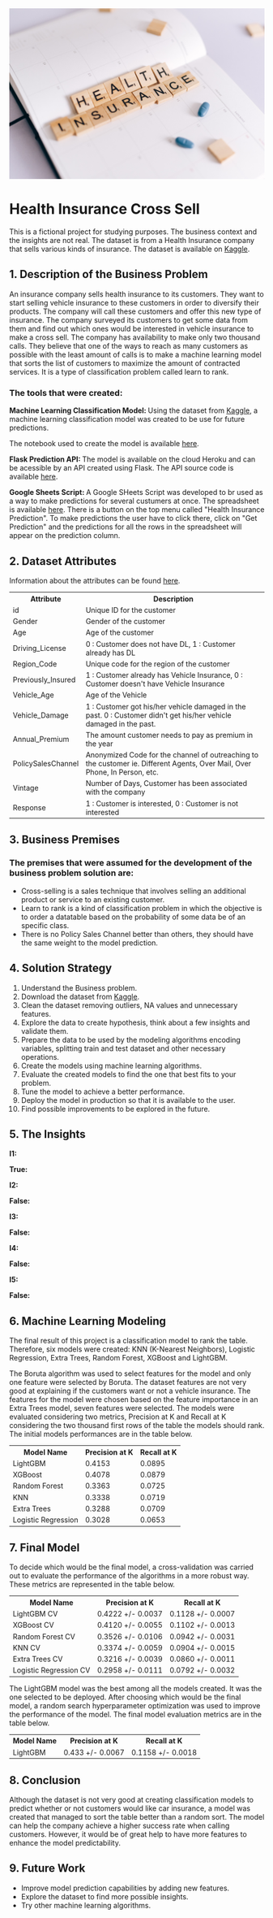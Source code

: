 <img src="images/health-insurance.jpg" alt="logo" style="zoom:100%;" />

<h1>Health Insurance Cross Sell</h1>

<p>This is a fictional project for studying purposes. The business context and the insights are not real. 
The dataset is from a Health Insurance company that sells various kinds of insurance. The dataset is available on <a href="https://www.kaggle.com/datasets/anmolkumar/health-insurance-cross-sell-prediction" target="_blank">Kaggle</a>.</p>

<h2>1. Description of the Business Problem</h2>

<p>An insurance company sells health insurance to its customers. They want to start selling vehicle insurance to these customers in order to diversify their products. The company will call these customers and offer this new type of insurance. The company surveyed its customers to get some data from them and find out which ones would be interested in vehicle insurance to make a cross sell. The company has availability to make only two thousand calls. They believe that one of the ways to reach as many customers as possible with the least amount of calls is to make a machine learning model that sorts the list of customers to maximize the amount of contracted services. It is a type of classification problem called learn to rank.</p>

<h3>The tools that were created:</h3>

<p><b>Machine Learning Classification Model: </b>Using the dataset from <a href="https://www.kaggle.com/datasets/anmolkumar/health-insurance-cross-sell-prediction" target="_blank">Kaggle</a>, a machine learning classification model was created to be use for future predictions.</p>The notebook used to create the model is available <a href="https://github.com/m4theus4ndr4de/classification-health-insurance-cross-sell/blob/main/notebooks/model-development.ipynb" target="_blank">here</a>.</p>

<p><b>Flask Prediction API: </b>The model is available on the cloud Heroku and can be acessible by an API created using Flask. The API source code is available <a href="https://github.com/m4theus4ndr4de/classification-health-insurance-cross-sell/blob/main/health-insurance-app-ma/handler.py" target="_blank">here</a>.</p>

<p><b>Google Sheets Script: </b>A Google SHeets Script was developed to br used as a way to make predictions for several custumers at once. The spreadsheet is available <a href="https://docs.google.com/spreadsheets/d/1Rqe43njtijO54H-xon1Q3-XWC8ETXqPs3Qe4cGv3IhY/edit?usp=sharing" target="_blank">here</a>. There is a button on the top menu called "Health Insurance Prediction". To make predictions the user have to click there, click on "Get Prediction" and the predictions for all the rows in the spreadsheet will appear on the prediction column.</p>

<h2>2. Dataset Attributes</h2>

<p>Information about the attributes can be found <a href="https://www.kaggle.com/datasets/anmolkumar/health-insurance-cross-sell-prediction" target="_blank">here</a>.</p>

<table style="width:100%">
<tr><th>Attribute</th><th>Description</th></tr>
<tr><td>id</td><td>Unique ID for the customer</td></tr>
<tr><td>Gender</td><td>Gender of the customer</td></tr>
<tr><td>Age</td><td>Age of the customer</td></tr>
<tr><td>Driving_License</td><td>0 : Customer does not have DL, 1 : Customer already has DL</td></tr>
<tr><td>Region_Code</td><td>Unique code for the region of the customer</td></tr>
<tr><td>Previously_Insured</td><td>1 : Customer already has Vehicle Insurance, 0 : Customer doesn't have Vehicle Insurance</td></tr>
<tr><td>Vehicle_Age</td><td>Age of the Vehicle</td></tr>
<tr><td>Vehicle_Damage</td><td>1 : Customer got his/her vehicle damaged in the past. 0 : Customer didn't get his/her vehicle damaged in the past.</td></tr>
<tr><td>Annual_Premium</td><td>The amount customer needs to pay as premium in the year</td></tr>
<tr><td>PolicySalesChannel</td><td>Anonymized Code for the channel of outreaching to the customer ie. Different Agents, Over Mail, Over Phone, In Person, etc.</td></tr>
<tr><td>Vintage</td><td>Number of Days, Customer has been associated with the company</td></tr>
<tr><td>Response</td><td>1 : Customer is interested, 0 : Customer is not interested</td></tr>
</table>

<h2>3. Business Premises</h2>

<h3>The premises that were assumed for the development of the business problem solution are:</h3>

<ul>
<li>Cross-selling is a sales technique that involves selling an additional product or service to an existing customer.</li>
<li>Learn to rank is a kind of classification problem in which the objective is to order a datatable based on the probability of some data be of an specific class.</li>
<li>There is no Policy Sales Channel better than others, they should have the same weight to the model prediction.</li>
</ul>

<h2>4. Solution Strategy</h2>

<ol>
<li>Understand the Business problem.</li>
<li>Download the dataset from <a href="https://www.kaggle.com/competitions/rossmann-store-sales/data" target="_blank">Kaggle</a>.</li>
<li>Clean the dataset removing outliers, NA values and unnecessary features.</li>
<li>Explore the data to create hypothesis, think about a few insights and validate them.</li>
<li>Prepare the data to be used by the modeling algorithms encoding variables, splitting train and test dataset and other necessary operations.</li>
<li>Create the models using machine learning algorithms.</li>
<li>Evaluate the created models to find the one that best fits to your problem.</li>
<li>Tune the model to achieve a better performance.</li>
<li>Deploy the model in production so that it is available to the user.</li>
<li>Find possible improvements to be explored in the future.</li>
</ol>

<h2>5. The Insights</h2>

<p><b>I1:</b> </p>
<p><b>True:</b> </p>
<p><b>I2:</b> </p>
<p><b>False:</b> </p>
<p><b>I3:</b> </p>
<p><b>False:</b> </p>
<p><b>I4:</b> </p>
<p><b>False:</b> </p>
<p><b>I5:</b> </p>
<p><b>False:</b> </p>

<h2>6. Machine Learning Modeling</h2>

<p>The final result of this project is a classification model to rank the table. Therefore, six models were created: KNN (K-Nearest Neighbors), Logistic Regression, Extra Trees, Random Forest, XGBoost and LightGBM.</p>

<p>The Boruta algorithm was used to select features for the model and only one feature were selected by Boruta. The dataset features are not very good at explaining if the customers want or not a vehicle insurance. The features for the model were chosen based on the feature importance in an Extra Trees model, seven features were selected. 
The models were evaluated considering two metrics, Precision at K and Recall at K considering the two thousand first rows of the table the models should rank. The initial models performances are in the table below.</p>

<table style="width:100%">
<tr><th>Model Name</th><th>Precision at K</th><th>Recall at K</th></tr>
<tr><td>LightGBM</td><td>0.4153</td><td>0.0895</td></tr>
<tr><td>XGBoost</td><td>0.4078</td><td>0.0879</td></tr>
<tr><td>Random Forest</td><td>0.3363</td><td>0.0725</td></tr>
<tr><td>KNN</td><td>0.3338</td><td>0.0719</td></tr>
<tr><td>Extra Trees</td><td>0.3288</td><td>0.0709</td></tr>
<tr><td>Logistic Regression</td><td>0.3028</td><td>0.0653</td></tr>
</table>

<h2>7. Final Model</h2>

<p>To decide which would be the final model, a cross-validation was carried out to evaluate the performance of the algorithms in a more robust way. These metrics are represented in the table below.</p>

<table style="width:100%">
<tr><th>Model Name</th><th>Precision at K</th><th>Recall at K</th></tr>
<tr><td>LightGBM CV</td><td>0.4222 +/- 0.0037</td><td>0.1128 +/- 0.0007</td></tr>
<tr><td>XGBoost CV</td><td>0.4120 +/- 0.0055</td><td>0.1102 +/- 0.0013</td></tr>
<tr><td>Random Forest CV</td><td>0.3526 +/- 0.0106</td><td>0.0942 +/- 0.0031</td></tr>
<tr><td>KNN CV</td><td>0.3374 +/- 0.0059</td><td>0.0904 +/- 0.0015</td></tr>
<tr><td>Extra Trees CV</td><td>0.3216 +/- 0.0039</td><td>0.0860 +/- 0.0011</td></tr>
<tr><td>Logistic Regression CV</td><td>0.2958 +/- 0.0111</td><td>0.0792 +/- 0.0032</td></tr>
</table>

<p>The LightGBM model was the best among all the models created. It was the one selected to be deployed. After choosing which would be the final model, a random search hyperparameter optimization was used to improve the performance of the model. The final model evaluation metrics are in the table below.</p>

<table style="width:100%">
<tr><th>Model Name</th><th>Precision at K</th><th>Recall at K</th></tr>
<tr><td>LightGBM</td><td>0.433 +/- 0.0067</td><td>0.1158 +/- 0.0018</td></tr>
</table>

<h2>8. Conclusion</h2>

<p>Although the dataset is not very good at creating classification models to predict whether or not customers would like car insurance, a model was created that managed to sort the table better than a random sort. The model can help the company achieve a higher success rate when calling customers. However, it would be of great help to have more features to enhance the model predictability.</p>

<h2>9. Future Work</h2>

<ul>
<li>Improve model prediction capabilities by adding new features.</li>
<li>Explore the dataset to find more possible insights.</li>
<li>Try other machine learning algorithms.</li>
</ul>
